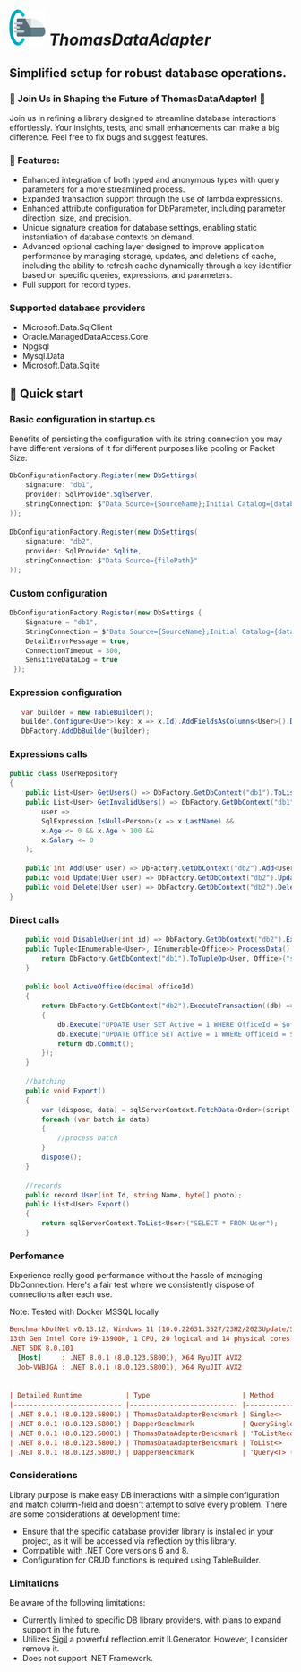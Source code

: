 # ![](./ThomasIco.png "ThomasDataAdapter") _**ThomasDataAdapter**_

## Simplified setup for robust database operations.

### 🌟 Join Us in Shaping the Future of ThomasDataAdapter! 🌟
Join us in refining a library designed to streamline database interactions effortlessly. Your insights, tests, and small enhancements can make a big difference. Feel free to fix bugs and suggest features.

### 🎯 Features:

- Enhanced integration of both typed and anonymous types with query parameters for a more streamlined process.
- Expanded transaction support through the use of lambda expressions.
- Enhanced attribute configuration for DbParameter, including parameter direction, size, and precision.
- Unique signature creation for database settings, enabling static instantiation of database contexts on demand.
- Advanced optional caching layer designed to improve application performance by managing storage, updates, and deletions of cache, including the ability to refresh cache dynamically through a key identifier based on specific queries, expressions, and parameters.
- Full support for record types.

### Supported database providers
- Microsoft.Data.SqlClient
- Oracle.ManagedDataAccess.Core
- Npgsql
- Mysql.Data
- Microsoft.Data.Sqlite

## 🚀 Quick start

### Basic configuration in startup.cs

Benefits of persisting the configuration with its string connection you may have different versions of it for different purposes like pooling or Packet Size:

```c#
DbConfigurationFactory.Register(new DbSettings(
    signature: "db1",
    provider: SqlProvider.SqlServer,
    stringConnection: $"Data Source={SourceName};Initial Catalog={database};User ID={User};Password={Pass}"
));

DbConfigurationFactory.Register(new DbSettings(
    signature: "db2",
    provider: SqlProvider.Sqlite,
    stringConnection: $"Data Source={filePath}"
));
```

### Custom configuration

```c#
DbConfigurationFactory.Register(new DbSettings { 
    Signature = "db1",
    StringConnection = $"Data Source={SourceName};Initial Catalog={database};User ID={User};Password={Pass}",
    DetailErrorMessage = true,
    ConnectionTimeout = 300,
    SensitiveDataLog = true
 });
```
### Expression configuration
```c#
   var builder = new TableBuilder();
   builder.Configure<User>(key: x => x.Id).AddFieldsAsColumns<User>().DbName("system_user");
   DbFactory.AddDbBuilder(builder);
```

### Expressions calls
```c#
public class UserRepository
{
    public List<User> GetUsers() => DbFactory.GetDbContext("db1").ToList<User>();
    public List<User> GetInvalidUsers() => DbFactory.GetDbContext("db1").ToList<User>(
        user => 
        SqlExpression.IsNull<Person>(x => x.LastName) &&
        x.Age <= 0 && x.Age > 100 &&
        x.Salary <= 0
    );

    public int Add(User user) => DbFactory.GetDbContext("db2").Add<User, int>(user);
    public void Update(User user) => DbFactory.GetDbContext("db2").Update(user);
    public void Delete(User user) => DbFactory.GetDbContext("db2").Delete(user);
}
```
### Direct calls
```c#
    public void DisableUser(int id) => DbFactory.GetDbContext("db2").ExecuteOp(new { id }, "disable_user");
    public Tuple<IEnumerable<User>, IEnumerable<Office>> ProcessData() {
        return DbFactory.GetDbContext("db1").ToTupleOp<User, Office>("sp_process");
    }

    public bool ActiveOffice(decimal officeId)
    {
        return DbFactory.GetDbContext("db2").ExecuteTransaction((db) =>
        {
            db.Execute("UPDATE User SET Active = 1 WHERE OfficeId = $officeId", new { officeId });
            db.Execute("UPDATE Office SET Active = 1 WHERE OfficeId = $officeId", new { officeId });
            return db.Commit();
        });
    }

    //batching
    public void Export()
    {
        var (dispose, data) = sqlServerContext.FetchData<Order>(script: "SELECT * FROM Order", parameters: null, batchSize: 10000);
        foreach (var batch in data)
        {
            //process batch
        }
        dispose();
    }

    //records
    public record User(int Id, string Name, byte[] photo);
    public List<User> Export()
    {
        return sqlServerContext.ToList<User>("SELECT * FROM User"); 
    }
```

### Perfomance

Experience really good performance without the hassle of managing DbConnection. Here's a fair test where we consistently dispose of connections after each use.

Note: Tested with Docker MSSQL locally

``` ini
BenchmarkDotNet v0.13.12, Windows 11 (10.0.22631.3527/23H2/2023Update/SunValley3)
13th Gen Intel Core i9-13900H, 1 CPU, 20 logical and 14 physical cores
.NET SDK 8.0.101
  [Host]     : .NET 8.0.1 (8.0.123.58001), X64 RyuJIT AVX2
  Job-VNBJGA : .NET 8.0.1 (8.0.123.58001), X64 RyuJIT AVX2


| Detailed Runtime           | Type                       | Method                      | Mean     | StdDev   | Error    | Op/s    | Gen0   | Allocated |
|--------------------------- |--------------------------- |---------------------------- |---------:|---------:|---------:|--------:|-------:|----------:|
| .NET 8.0.1 (8.0.123.58001) | ThomasDataAdapterBenckmark | Single<>                    | 432.8 us | 22.58 us |  8.15 us | 2,310.6 |      - |   8.04 KB |
| .NET 8.0.1 (8.0.123.58001) | DapperBenckmark            | QuerySingle<T>              | 500.0 us | 25.82 us |  9.93 us | 2,000.1 |      - |  11.54 KB |
| .NET 8.0.1 (8.0.123.58001) | ThomasDataAdapterBenckmark | 'ToListRecord<> Expression' | 563.7 us | 44.90 us | 15.23 us | 1,774.0 | 1.9531 |  26.76 KB |
| .NET 8.0.1 (8.0.123.58001) | ThomasDataAdapterBenckmark | ToList<>                    | 572.7 us | 12.89 us | 10.83 us | 1,746.2 | 1.9531 |  26.47 KB |
| .NET 8.0.1 (8.0.123.58001) | DapperBenckmark            | 'Query<T> (buffered)'       | 602.0 us | 38.75 us | 13.36 us | 1,661.1 | 1.9531 |  26.45 KB |
```

### Considerations
Library purpose is make easy DB interactions with a simple configuration and match column-field and doesn't attempt to solve every problem.
There are some considerations at development time:

- Ensure that the specific database provider library is installed in your project, as it will be accessed via reflection by this library.
- Compatible with .NET Core versions 6 and 8.
- Configuration for CRUD functions is required using TableBuilder.
 
### Limitations
Be aware of the following limitations:

- Currently limited to specific DB library providers, with plans to expand support in the future.
- Utilizes [Sigil](https://github.com/kevin-montrose/Sigil) a powerful reflection.emit ILGenerator. However, I consider remove it.
- Does not support .NET Framework.